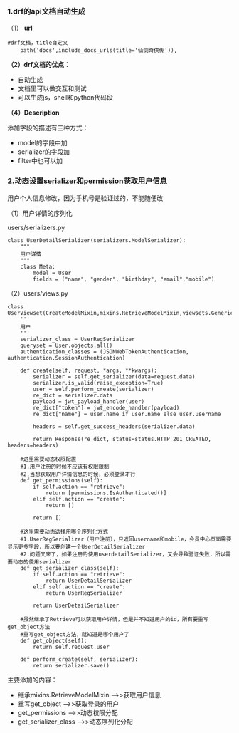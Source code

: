 ### **1.drf的api文档自动生成**

（1） **url**

```
#drf文档，title自定义
    path('docs',include_docs_urls(title='仙剑奇侠传')),
```

**（2）drf文档的优点：**

- 自动生成
- 文档里可以做交互和测试
- 可以生成js，shell和python代码段

**（4）Description**

添加字段的描述有三种方式：

- model的字段中加
- serializer的字段加
- filter中也可以加

### **2.动态设置serializer和permission获取用户信息**

 用户个人信息修改，因为手机号是验证过的，不能随便改

（1）用户详情的序列化

users/serializers.py

```
class UserDetailSerializer(serializers.ModelSerializer):
    """
    用户详情
    """
    class Meta:
        model = User
        fields = ("name", "gender", "birthday", "email","mobile")
```

（2）users/views.py 

~~~
class UserViewset(CreateModelMixin,mixins.RetrieveModelMixin,viewsets.GenericViewSet):
    '''
    用户
    '''
    serializer_class = UserRegSerializer
    queryset = User.objects.all()
    authentication_classes = (JSONWebTokenAuthentication, authentication.SessionAuthentication)

    def create(self, request, *args, **kwargs):
        serializer = self.get_serializer(data=request.data)
        serializer.is_valid(raise_exception=True)
        user = self.perform_create(serializer)
        re_dict = serializer.data
        payload = jwt_payload_handler(user)
        re_dict["token"] = jwt_encode_handler(payload)
        re_dict["name"] = user.name if user.name else user.username

        headers = self.get_success_headers(serializer.data)

        return Response(re_dict, status=status.HTTP_201_CREATED, headers=headers)

    #这里需要动态权限配置
    #1.用户注册的时候不应该有权限限制
    #2.当想获取用户详情信息的时候，必须登录才行
    def get_permissions(self):
        if self.action == "retrieve":
            return [permissions.IsAuthenticated()]
        elif self.action == "create":
            return []

        return []

    #这里需要动态选择用哪个序列化方式
    #1.UserRegSerializer（用户注册），只返回username和mobile，会员中心页面需要显示更多字段，所以要创建一个UserDetailSerializer
    #2.问题又来了，如果注册的使用userdetailSerializer，又会导致验证失败，所以需要动态的使用serializer
    def get_serializer_class(self):
        if self.action == "retrieve":
            return UserDetailSerializer
        elif self.action == "create":
            return UserRegSerializer

        return UserDetailSerializer

    #虽然继承了Retrieve可以获取用户详情，但是并不知道用户的id，所有要重写get_object方法
    #重写get_object方法，就知道是哪个用户了
    def get_object(self):
        return self.request.user

    def perform_create(self, serializer):
        return serializer.save()
~~~

主要添加的内容：

- 继承mixins.RetrieveModelMixin   -->>获取用户信息
- 重写get_object                              -->>获取登录的用户
- get_permissions                           -->>动态权限分配
- get_serializer_class                     -->>动态序列化分配